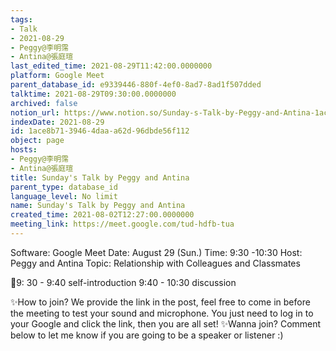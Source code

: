 ```yaml
---
tags:
- Talk
- 2021-08-29
- Peggy@李明霈
- Antina@張庭瑄
last_edited_time: 2021-08-29T11:42:00.0000000
platform: Google Meet
parent_database_id: e9339446-880f-4ef0-8ad7-8ad1f507dded
talktime: 2021-08-29T09:30:00.0000000
archived: false
notion_url: https://www.notion.so/Sunday-s-Talk-by-Peggy-and-Antina-1ace8b7139464daaa62d96dbde56f112
indexDate: 2021-08-29
id: 1ace8b71-3946-4daa-a62d-96dbde56f112
object: page
hosts:
- Peggy@李明霈
- Antina@張庭瑄
title: Sunday's Talk by Peggy and Antina
parent_type: database_id
language_level: No limit
name: Sunday's Talk by Peggy and Antina
created_time: 2021-08-02T12:27:00.0000000
meeting_link: https://meet.google.com/tud-hdfb-tua
---
```


Software: Google 
Meet Date: August 29 (Sun.) Time: 9:30 -10:30
Host: Peggy and Antina Topic: Relationship with Colleagues and Classmates

📅9: 30 - 9:40 self-introduction 9:40 - 10:30 discussion

✨How to join? We provide the link in the post, feel free to come in before the meeting to test your sound and microphone. You just need to log in to your Google and click the link, then you are all set!
✨Wanna join? Comment below to let me know if you are going to be a speaker or listener :)








